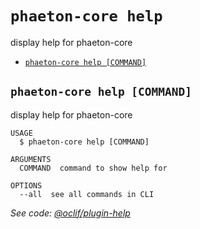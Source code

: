 `phaeton-core help`
===================

display help for phaeton-core

* [`phaeton-core help [COMMAND]`](#phaeton-core-help-command)

## `phaeton-core help [COMMAND]`

display help for phaeton-core

```
USAGE
  $ phaeton-core help [COMMAND]

ARGUMENTS
  COMMAND  command to show help for

OPTIONS
  --all  see all commands in CLI
```

_See code: [@oclif/plugin-help](https://github.com/oclif/plugin-help/blob/v3.1.0/src/commands/help.ts)_
